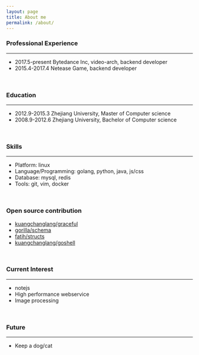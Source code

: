 ```yaml
---
layout: page
title: About me
permalink: /about/
---
```



### Professional Experience
---------------------  
-   2017.5-present  Bytedance Inc, video-arch, backend developer
-   2015.4-2017.4   Netease Game, backend developer

<br>

### Education
---------------------  
-   2012.9-2015.3   Zhejiang University, Master of Computer science  
-   2008.9-2012.6   Zhejiang University, Bachelor of Computer science   
   
<br>
   
### Skills 
---------------------  
-   Platform: linux
-   Language/Programming: golang, python, java, js/css
-   Database: mysql, redis
-   Tools: git, vim, docker

<br>

### Open source contribution
- [kuangchanglang/graceful](https://github.com/kuangchanglang/graceful)
- [gorilla/schema](https://github.com/kuangchanglang/schema)
- [fatih/structs](https://github.com/kuangchanglang/structs)
- [kuangchanglang/goshell](https://github.com/kuangchanglang/goshell)

<br/>


### Current Interest
---------------------
-   notejs
-   High performance webservice   
-   Image processing 


<br>

### Future
---------------------
-   Keep a dog/cat
